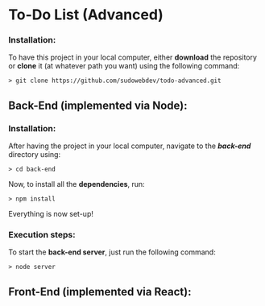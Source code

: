 # To-Do List (Advanced)

### Installation:

To have this project in your local computer, either **download** the repository or **clone** it (at whatever path you want) using the following command: 
```
> git clone https://github.com/sudowebdev/todo-advanced.git
```

## Back-End (implemented via Node):

### Installation:

After having the project in your local computer, navigate to the ***back-end*** directory using:
```
> cd back-end
```

Now, to install all the **dependencies**, run:
```
> npm install
```

Everything is now set-up!

### Execution steps:
To start the **back-end server**, just run the following command:
```
> node server
```


## Front-End (implemented via React):




